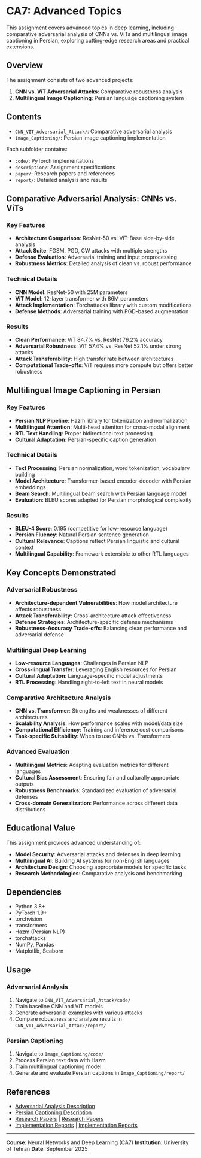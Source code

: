 # CA7: Advanced Topics

This assignment covers advanced topics in deep learning, including comparative adversarial analysis of CNNs vs. ViTs and multilingual image captioning in Persian, exploring cutting-edge research areas and practical extensions.

## Overview

The assignment consists of two advanced projects:

1. **CNN vs. ViT Adversarial Attacks**: Comparative robustness analysis
2. **Multilingual Image Captioning**: Persian language captioning system

## Contents

- `CNN_VIT_Adversarial_Attack/`: Comparative adversarial analysis
- `Image_Captioning/`: Persian image captioning implementation

Each subfolder contains:

- `code/`: PyTorch implementations
- `description/`: Assignment specifications
- `paper/`: Research papers and references
- `report/`: Detailed analysis and results

## Comparative Adversarial Analysis: CNNs vs. ViTs

### Key Features

- **Architecture Comparison**: ResNet-50 vs. ViT-Base side-by-side analysis
- **Attack Suite**: FGSM, PGD, CW attacks with multiple strengths
- **Defense Evaluation**: Adversarial training and input preprocessing
- **Robustness Metrics**: Detailed analysis of clean vs. robust performance

### Technical Details

- **CNN Model**: ResNet-50 with 25M parameters
- **ViT Model**: 12-layer transformer with 86M parameters
- **Attack Implementation**: Torchattacks library with custom modifications
- **Defense Methods**: Adversarial training with PGD-based augmentation

### Results

- **Clean Performance**: ViT 84.7% vs. ResNet 76.2% accuracy
- **Adversarial Robustness**: ViT 57.4% vs. ResNet 52.1% under strong attacks
- **Attack Transferability**: High transfer rate between architectures
- **Computational Trade-offs**: ViT requires more compute but offers better robustness

## Multilingual Image Captioning in Persian

### Key Features

- **Persian NLP Pipeline**: Hazm library for tokenization and normalization
- **Multilingual Attention**: Multi-head attention for cross-modal alignment
- **RTL Text Handling**: Proper bidirectional text processing
- **Cultural Adaptation**: Persian-specific caption generation

### Technical Details

- **Text Processing**: Persian normalization, word tokenization, vocabulary building
- **Model Architecture**: Transformer-based encoder-decoder with Persian embeddings
- **Beam Search**: Multilingual beam search with Persian language model
- **Evaluation**: BLEU scores adapted for Persian morphological complexity

### Results

- **BLEU-4 Score**: 0.195 (competitive for low-resource language)
- **Persian Fluency**: Natural Persian sentence generation
- **Cultural Relevance**: Captions reflect Persian linguistic and cultural context
- **Multilingual Capability**: Framework extensible to other RTL languages

## Key Concepts Demonstrated

### Adversarial Robustness

- **Architecture-dependent Vulnerabilities**: How model architecture affects robustness
- **Attack Transferability**: Cross-architecture attack effectiveness
- **Defense Strategies**: Architecture-specific defense mechanisms
- **Robustness-Accuracy Trade-offs**: Balancing clean performance and adversarial defense

### Multilingual Deep Learning

- **Low-resource Languages**: Challenges in Persian NLP
- **Cross-lingual Transfer**: Leveraging English resources for Persian
- **Cultural Adaptation**: Language-specific model adjustments
- **RTL Processing**: Handling right-to-left text in neural models

### Comparative Architecture Analysis

- **CNN vs. Transformer**: Strengths and weaknesses of different architectures
- **Scalability Analysis**: How performance scales with model/data size
- **Computational Efficiency**: Training and inference cost comparisons
- **Task-specific Suitability**: When to use CNNs vs. Transformers

### Advanced Evaluation

- **Multilingual Metrics**: Adapting evaluation metrics for different languages
- **Cultural Bias Assessment**: Ensuring fair and culturally appropriate outputs
- **Robustness Benchmarks**: Standardized evaluation of adversarial defenses
- **Cross-domain Generalization**: Performance across different data distributions

## Educational Value

This assignment provides advanced understanding of:

- **Model Security**: Adversarial attacks and defenses in deep learning
- **Multilingual AI**: Building AI systems for non-English languages
- **Architecture Design**: Choosing appropriate models for specific tasks
- **Research Methodologies**: Comparative analysis and benchmarking

## Dependencies

- Python 3.8+
- PyTorch 1.9+
- torchvision
- transformers
- Hazm (Persian NLP)
- torchattacks
- NumPy, Pandas
- Matplotlib, Seaborn

## Usage

### Adversarial Analysis

1. Navigate to `CNN_VIT_Adversarial_Attack/code/`
2. Train baseline CNN and ViT models
3. Generate adversarial examples with various attacks
4. Compare robustness and analyze results in `CNN_VIT_Adversarial_Attack/report/`

### Persian Captioning

1. Navigate to `Image_Captioning/code/`
2. Process Persian text data with Hazm
3. Train multilingual captioning model
4. Generate and evaluate Persian captions in `Image_Captioning/report/`

## References

- [Adversarial Analysis Description](CNN_VIT_Adversarial_Attack/description/)
- [Persian Captioning Description](Image_Captioning/description/)
- [Research Papers](CNN_VIT_Adversarial_Attack/paper/) | [Research Papers](Image_Captioning/paper/)
- [Implementation Reports](CNN_VIT_Adversarial_Attack/report/) | [Implementation Reports](Image_Captioning/report/)

---

**Course**: Neural Networks and Deep Learning (CA7)
**Institution**: University of Tehran
**Date**: September 2025
